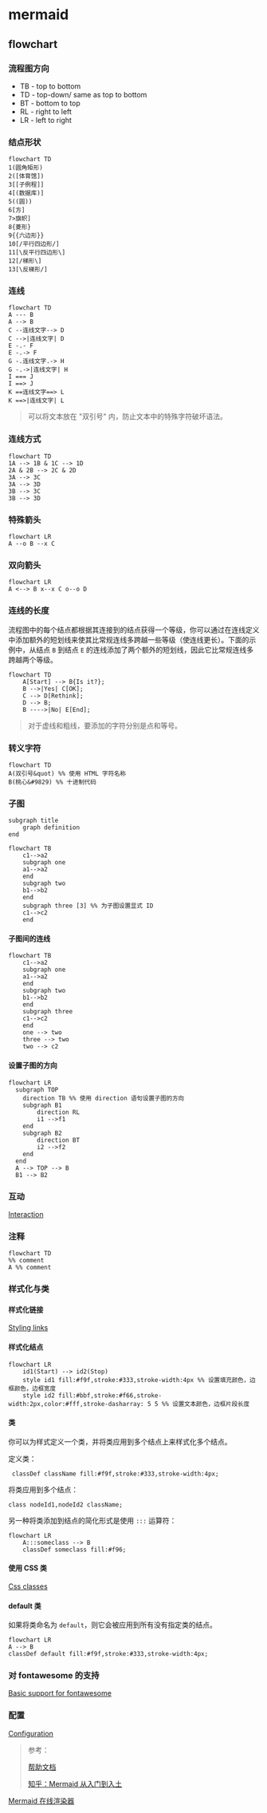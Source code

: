 # mermaid

## flowchart

### 流程图方向

- TB - top to bottom
- TD - top-down/ same as top to bottom
- BT - bottom to top
- RL - right to left
- LR - left to right

### 结点形状

```mermaid
flowchart TD
1(圆角矩形)
2([体育馆])
3[[子例程]]
4[(数据库)]
5((圆))
6[方]
7>旗帜]
8{菱形}
9{{六边形}}
10[/平行四边形/]
11[\反平行四边形\]
12[/梯形\]
13[\反梯形/]
```

### 连线

```mermaid
flowchart TD
A --- B
A --> B
C --连线文字--> D
C -->|连线文字| D
E -.- F
E -.-> F
G -.连线文字.-> H
G -.->|连线文字| H
I === J
I ==> J
K ==连线文字==> L
K ==>|连线文字| L
```

> 可以将文本放在 "双引号" 内，防止文本中的特殊字符破坏语法。

### 连线方式

```mermaid
flowchart TD
1A --> 1B & 1C --> 1D
2A & 2B --> 2C & 2D
3A --> 3C
3A --> 3D
3B --> 3C
3B --> 3D
```

### 特殊箭头

```mermaid
flowchart LR
A --o B --x C
```

### 双向箭头

```mermaid
flowchart LR
A <--> B x--x C o--o D
```

### 连线的长度

流程图中的每个结点都根据其连接到的结点获得一个等级，你可以通过在连线定义中添加额外的短划线来使其比常规连线多跨越一些等级（使连线更长）。下面的示例中，从结点 `B` 到结点 `E` 的连线添加了两个额外的短划线，因此它比常规连线多跨越两个等级。

```mermaid
flowchart TD
    A[Start] --> B{Is it?};
    B -->|Yes| C[OK];
    C --> D[Rethink];
    D --> B;
    B ---->|No| E[End];
```

> 对于虚线和粗线，要添加的字符分别是点和等号。

### 转义字符

```mermaid
flowchart TD
A(双引号&quot) %% 使用 HTML 字符名称
B(桃心&#9829) %% 十进制代码
```

### 子图

```
subgraph title
    graph definition
end
```

```mermaid
flowchart TB
    c1-->a2
    subgraph one
    a1-->a2
    end
    subgraph two
    b1-->b2
    end
    subgraph three [3] %% 为子图设置显式 ID
    c1-->c2
    end
```

#### 子图间的连线

```mermaid
flowchart TB
    c1-->a2
    subgraph one
    a1-->a2
    end
    subgraph two
    b1-->b2
    end
    subgraph three
    c1-->c2
    end
    one --> two
    three --> two
    two --> c2
```

#### 设置子图的方向

```mermaid
flowchart LR
  subgraph TOP
    direction TB %% 使用 direction 语句设置子图的方向
    subgraph B1
        direction RL
        i1 -->f1
    end
    subgraph B2
        direction BT
        i2 -->f2
    end
  end
  A --> TOP --> B
  B1 --> B2
```

### 互动

[Interaction](https://mermaid-js.github.io/mermaid/#/flowchart?id=interaction)

### 注释

```mermaid
flowchart TD
%% comment
A %% comment
```

### 样式化与类

#### 样式化链接

[Styling links](https://mermaid-js.github.io/mermaid/#/flowchart?id=styling-links)

#### 样式化结点

```mermaid
flowchart LR
    id1(Start) --> id2(Stop)
    style id1 fill:#f9f,stroke:#333,stroke-width:4px %% 设置填充颜色，边框颜色，边框宽度
    style id2 fill:#bbf,stroke:#f66,stroke-width:2px,color:#fff,stroke-dasharray: 5 5 %% 设置文本颜色，边框片段长度
```

#### 类

你可以为样式定义一个类，并将类应用到多个结点上来样式化多个结点。

定义类：

```
 classDef className fill:#f9f,stroke:#333,stroke-width:4px;
```

将类应用到多个结点：

```
class nodeId1,nodeId2 className;
```

另一种将类添加到结点的简化形式是使用 `:::` 运算符：

```mermaid
flowchart LR
    A:::someclass --> B
    classDef someclass fill:#f96;
```

#### 使用 CSS 类

[Css classes](https://mermaid-js.github.io/mermaid/#/flowchart?id=css-classes)

#### default 类

如果将类命名为 `default`，则它会被应用到所有没有指定类的结点。

```mermaid
flowchart LR
A --> B
classDef default fill:#f9f,stroke:#333,stroke-width:4px;
```

### 对 fontawesome 的支持

[Basic support for fontawesome](https://mermaid-js.github.io/mermaid/#/flowchart?id=basic-support-for-fontawesome)

### 配置

[Configuration](https://mermaid-js.github.io/mermaid/#/flowchart?id=configuration)

> 参考：
>
> [帮助文档](https://mermaid-js.github.io/mermaid/#/flowchart)
>
> [知乎：Mermaid 从入门到入土](https://zhuanlan.zhihu.com/p/355997933)

[Mermaid 在线渲染器](https://mermaid-js.github.io/mermaid-live-editor/edit/)